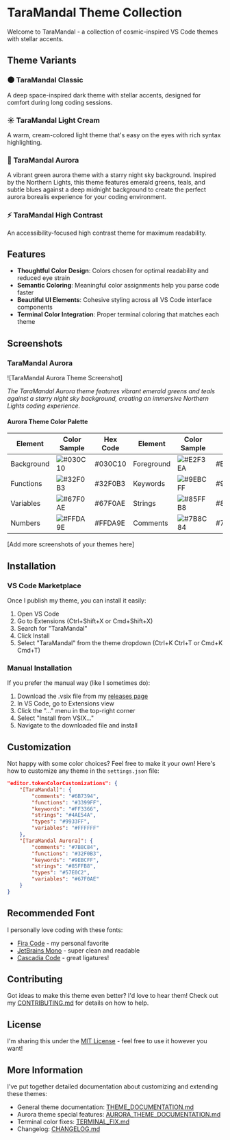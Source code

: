 # TaraMandal Theme Collection

Welcome to TaraMandal - a collection of cosmic-inspired VS Code themes with stellar accents.

## Theme Variants

### 🌑 TaraMandal Classic

A deep space-inspired dark theme with stellar accents, designed for comfort during long coding sessions.

### ☀️ TaraMandal Light Cream

A warm, cream-colored light theme that's easy on the eyes with rich syntax highlighting.

### 🌈 TaraMandal Aurora

A vibrant green aurora theme with a starry night sky background. Inspired by the Northern Lights, this theme features emerald greens, teals, and subtle blues against a deep midnight background to create the perfect aurora borealis experience for your coding environment.

### ⚡ TaraMandal High Contrast

An accessibility-focused high contrast theme for maximum readability.

## Features

- **Thoughtful Color Design**: Colors chosen for optimal readability and reduced eye strain
- **Semantic Coloring**: Meaningful color assignments help you parse code faster
- **Beautiful UI Elements**: Cohesive styling across all VS Code interface components
- **Terminal Color Integration**: Proper terminal coloring that matches each theme

## Screenshots

### TaraMandal Aurora

![TaraMandal Aurora Theme Screenshot]

_The TaraMandal Aurora theme features vibrant emerald greens and teals against a starry night sky background, creating an immersive Northern Lights coding experience._

#### Aurora Theme Color Palette

| Element    | Color Sample                                                 | Hex Code | Element    | Color Sample                                                 | Hex Code |
| ---------- | ------------------------------------------------------------ | -------- | ---------- | ------------------------------------------------------------ | -------- |
| Background | ![#030C10](https://via.placeholder.com/15/030C10/030C10.png) | #030C10  | Foreground | ![#E2F3EA](https://via.placeholder.com/15/E2F3EA/E2F3EA.png) | #E2F3EA  |
| Functions  | ![#32F0B3](https://via.placeholder.com/15/32F0B3/32F0B3.png) | #32F0B3  | Keywords   | ![#9EBCFF](https://via.placeholder.com/15/9EBCFF/9EBCFF.png) | #9EBCFF  |
| Variables  | ![#67F0AE](https://via.placeholder.com/15/67F0AE/67F0AE.png) | #67F0AE  | Strings    | ![#85FFB8](https://via.placeholder.com/15/85FFB8/85FFB8.png) | #85FFB8  |
| Numbers    | ![#FFDA9E](https://via.placeholder.com/15/FFDA9E/FFDA9E.png) | #FFDA9E  | Comments   | ![#7B8C84](https://via.placeholder.com/15/7B8C84/7B8C84.png) | #7B8C84  |

[Add more screenshots of your themes here]

## Installation

### VS Code Marketplace

Once I publish my theme, you can install it easily:

1. Open VS Code
2. Go to Extensions (Ctrl+Shift+X or Cmd+Shift+X)
3. Search for "TaraMandal"
4. Click Install
5. Select "TaraMandal" from the theme dropdown (Ctrl+K Ctrl+T or Cmd+K Cmd+T)

### Manual Installation

If you prefer the manual way (like I sometimes do):

1. Download the .vsix file from my [releases page](https://github.com/ram0niswack/taramandal/releases)
2. In VS Code, go to Extensions view
3. Click the "..." menu in the top-right corner
4. Select "Install from VSIX..."
5. Navigate to the downloaded file and install

## Customization

Not happy with some color choices? Feel free to make it your own! Here's how to customize any theme in the `settings.json` file:

```json
"editor.tokenColorCustomizations": {
    "[TaraMandal]": {
        "comments": "#6B7394",
        "functions": "#3399FF",
        "keywords": "#FF3366",
        "strings": "#4AE54A",
        "types": "#9933FF",
        "variables": "#FFFFFF"
    },
    "[TaraMandal Aurora]": {
        "comments": "#7B8C84",
        "functions": "#32F0B3",
        "keywords": "#9EBCFF",
        "strings": "#85FFB8",
        "types": "#57E0C2",
        "variables": "#67F0AE"
    }
}
```

## Recommended Font

I personally love coding with these fonts:

- [Fira Code](https://github.com/tonsky/FiraCode) - my personal favorite
- [JetBrains Mono](https://www.jetbrains.com/lp/mono/) - super clean and readable
- [Cascadia Code](https://github.com/microsoft/cascadia-code) - great ligatures!

## Contributing

Got ideas to make this theme even better? I'd love to hear them! Check out my [CONTRIBUTING.md](docs/CONTRIBUTING.md) for details on how to help.

## License

I'm sharing this under the [MIT License](LICENSE) - feel free to use it however you want!

## More Information

I've put together detailed documentation about customizing and extending these themes:

- General theme documentation: [THEME_DOCUMENTATION.md](docs/THEME_DOCUMENTATION.md)
- Aurora theme special features: [AURORA_THEME_DOCUMENTATION.md](docs/AURORA_THEME_DOCUMENTATION.md)
- Terminal color fixes: [TERMINAL_FIX.md](docs/TERMINAL_FIX.md)
- Changelog: [CHANGELOG.md](docs/CHANGELOG.md)
